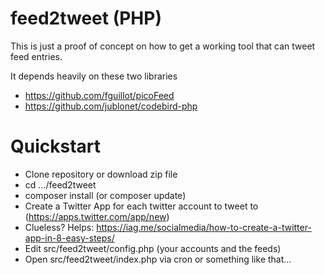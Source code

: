 # feed2tweet (PHP)
This is just a proof of concept on how to get a working tool that can tweet feed entries.

It depends heavily on these two libraries
* https://github.com/fguillot/picoFeed
* https://github.com/jublonet/codebird-php

# Quickstart
* Clone repository or download zip file
 * cd .../feed2tweet
 * composer install (or composer update)
* Create a Twitter App for each twitter account to tweet to (https://apps.twitter.com/app/new)
 * Clueless? Helps: https://iag.me/socialmedia/how-to-create-a-twitter-app-in-8-easy-steps/
* Edit src/feed2tweet/config.php (your accounts and the feeds)
* Open src/feed2tweet/index.php via cron or something like that...
